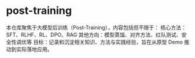 # post-training
本仓库聚焦于大模型后训练（Post-Training），内容包括但不限于：  核心方法：SFT、RLHF、RL、DPO、RAG  其他方向：模型蒸馏、对齐方法、红队测试、安全性调优等  目标：记录和沉淀相关知识、方法与实践经验，旨在从原型 Demo 推动到实际落地应用。
